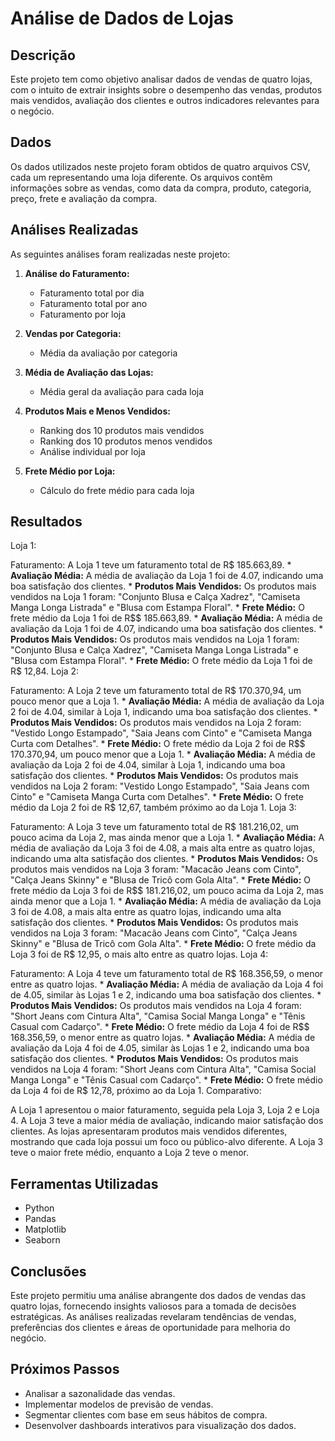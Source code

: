 # Análise de Dados de Lojas

## Descrição

Este projeto tem como objetivo analisar dados de vendas de quatro lojas, com o intuito de extrair insights sobre o desempenho das vendas, produtos mais vendidos, avaliação dos clientes e outros indicadores relevantes para o negócio.

## Dados

Os dados utilizados neste projeto foram obtidos de quatro arquivos CSV, cada um representando uma loja diferente. Os arquivos contêm informações sobre as vendas, como data da compra, produto, categoria, preço, frete e avaliação da compra.

## Análises Realizadas

As seguintes análises foram realizadas neste projeto:

1. **Análise do Faturamento:**
    - Faturamento total por dia
    - Faturamento total por ano
    - Faturamento por loja

2. **Vendas por Categoria:**
    - Média da avaliação por categoria

3. **Média de Avaliação das Lojas:**
    - Média geral da avaliação para cada loja

4. **Produtos Mais e Menos Vendidos:**
    - Ranking dos 10 produtos mais vendidos
    - Ranking dos 10 produtos menos vendidos
    - Análise individual por loja

5. **Frete Médio por Loja:**
    - Cálculo do frete médio para cada loja

## Resultados

Loja 1:

Faturamento: A Loja 1 teve um faturamento total de R$ 185.663,89. * **Avaliação Média:** A média de avaliação da Loja 1 foi de 4.07, indicando uma boa satisfação dos clientes. * **Produtos Mais Vendidos:** Os produtos mais vendidos na Loja 1 foram: "Conjunto Blusa e Calça Xadrez", "Camiseta Manga Longa Listrada" e "Blusa com Estampa Floral". * **Frete Médio:** O frete médio da Loja 1 foi de R$$ 185.663,89. * **Avaliação Média:** A média de avaliação da Loja 1 foi de 4.07, indicando uma boa satisfação dos clientes. * **Produtos Mais Vendidos:** Os produtos mais vendidos na Loja 1 foram: "Conjunto Blusa e Calça Xadrez", "Camiseta Manga Longa Listrada" e "Blusa com Estampa Floral". * **Frete Médio:** O frete médio da Loja 1 foi de R$ 12,84.
Loja 2:

Faturamento: A Loja 2 teve um faturamento total de R$ 170.370,94, um pouco menor que a Loja 1. * **Avaliação Média:** A média de avaliação da Loja 2 foi de 4.04, similar à Loja 1, indicando uma boa satisfação dos clientes. * **Produtos Mais Vendidos:** Os produtos mais vendidos na Loja 2 foram: "Vestido Longo Estampado", "Saia Jeans com Cinto" e "Camiseta Manga Curta com Detalhes". * **Frete Médio:** O frete médio da Loja 2 foi de R$$ 170.370,94, um pouco menor que a Loja 1. * **Avaliação Média:** A média de avaliação da Loja 2 foi de 4.04, similar à Loja 1, indicando uma boa satisfação dos clientes. * **Produtos Mais Vendidos:** Os produtos mais vendidos na Loja 2 foram: "Vestido Longo Estampado", "Saia Jeans com Cinto" e "Camiseta Manga Curta com Detalhes". * **Frete Médio:** O frete médio da Loja 2 foi de R$ 12,67, também próximo ao da Loja 1.
Loja 3:

Faturamento: A Loja 3 teve um faturamento total de R$ 181.216,02, um pouco acima da Loja 2, mas ainda menor que a Loja 1. * **Avaliação Média:** A média de avaliação da Loja 3 foi de 4.08, a mais alta entre as quatro lojas, indicando uma alta satisfação dos clientes. * **Produtos Mais Vendidos:** Os produtos mais vendidos na Loja 3 foram: "Macacão Jeans com Cinto", "Calça Jeans Skinny" e "Blusa de Tricô com Gola Alta". * **Frete Médio:** O frete médio da Loja 3 foi de R$$ 181.216,02, um pouco acima da Loja 2, mas ainda menor que a Loja 1. * **Avaliação Média:** A média de avaliação da Loja 3 foi de 4.08, a mais alta entre as quatro lojas, indicando uma alta satisfação dos clientes. * **Produtos Mais Vendidos:** Os produtos mais vendidos na Loja 3 foram: "Macacão Jeans com Cinto", "Calça Jeans Skinny" e "Blusa de Tricô com Gola Alta". * **Frete Médio:** O frete médio da Loja 3 foi de R$ 12,95, o mais alto entre as quatro lojas.
Loja 4:

Faturamento: A Loja 4 teve um faturamento total de R$ 168.356,59, o menor entre as quatro lojas. * **Avaliação Média:** A média de avaliação da Loja 4 foi de 4.05, similar às Lojas 1 e 2, indicando uma boa satisfação dos clientes. * **Produtos Mais Vendidos:** Os produtos mais vendidos na Loja 4 foram: "Short Jeans com Cintura Alta", "Camisa Social Manga Longa" e "Tênis Casual com Cadarço". * **Frete Médio:** O frete médio da Loja 4 foi de R$$ 168.356,59, o menor entre as quatro lojas. * **Avaliação Média:** A média de avaliação da Loja 4 foi de 4.05, similar às Lojas 1 e 2, indicando uma boa satisfação dos clientes. * **Produtos Mais Vendidos:** Os produtos mais vendidos na Loja 4 foram: "Short Jeans com Cintura Alta", "Camisa Social Manga Longa" e "Tênis Casual com Cadarço". * **Frete Médio:** O frete médio da Loja 4 foi de R$ 12,78, próximo ao da Loja 1.
Comparativo:

A Loja 1 apresentou o maior faturamento, seguida pela Loja 3, Loja 2 e Loja 4.
A Loja 3 teve a maior média de avaliação, indicando maior satisfação dos clientes.
As lojas apresentaram produtos mais vendidos diferentes, mostrando que cada loja possui um foco ou público-alvo diferente.
A Loja 3 teve o maior frete médio, enquanto a Loja 2 teve o menor.

## Ferramentas Utilizadas

- Python
- Pandas
- Matplotlib
- Seaborn

## Conclusões

Este projeto permitiu uma análise abrangente dos dados de vendas das quatro lojas, fornecendo insights valiosos para a tomada de decisões estratégicas. As análises realizadas revelaram tendências de vendas, preferências dos clientes e áreas de oportunidade para melhoria do negócio.

## Próximos Passos

- Analisar a sazonalidade das vendas.
- Implementar modelos de previsão de vendas.
- Segmentar clientes com base em seus hábitos de compra.
- Desenvolver dashboards interativos para visualização dos dados.
